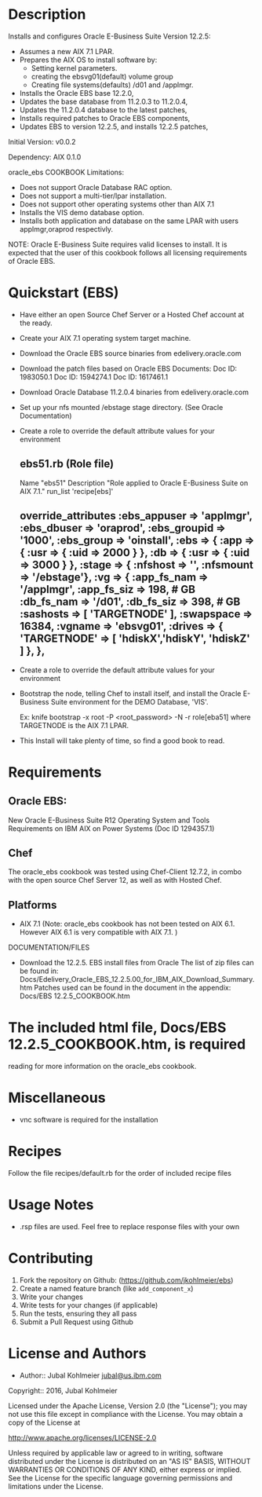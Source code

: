 Description
===========

Installs and configures Oracle E-Business Suite Version 12.2.5:
  * Assumes a new AIX 7.1 LPAR.
  * Prepares the AIX OS to install software by:
      * Setting kernel parameters.
      * creating the ebsvg01(default) volume group
      * Creating file systems(defaults) /d01 and /applmgr.
  * Installs the Oracle EBS base 12.2.0,
  * Updates the base database from 11.2.0.3 to 11.2.0.4,
  * Updates the 11.2.0.4 database to the latest patches,
  * Installs required patches to Oracle EBS components,
  * Updates EBS to version 12.2.5, and installs 12.2.5 patches,

Initial Version: v0.0.2

Dependency: AIX 0.1.0

oracle_ebs COOKBOOK Limitations:
  * Does not support Oracle Database RAC option.
  * Does not support a multi-tier/lpar installation.
  * Does not support other operating systems other than AIX 7.1
  * Installs the VIS demo database option.
  * Installs both application and database on the same LPAR with
     users applmgr,oraprod respectivly.


NOTE: Oracle E-Business Suite requires valid licenses to install.
It is expected that the user of this cookbook follows all licensing
requirements of Oracle EBS.

Quickstart (EBS)
=====================

* Have either an open Source Chef Server or a Hosted Chef account at
  the ready.
* Create your AIX 7.1 operating system target machine.
* Download the Oracle EBS source binaries from edelivery.oracle.com
* Download the patch files based on Oracle EBS Documents:
    Doc ID: 1983050.1
    Doc ID: 1594274.1
    Doc ID: 1617461.1
* Download Oracle Database 11.2.0.4 binaries from edelivery.oracle.com
* Set up your nfs mounted /ebstage stage directory. (See Oracle Documentation)
* Create a role to override the default attribute values for your environment

  ebs51.rb (Role file)
  ----------------------------------------------------------------------
  Name "ebs51"
  Description "Role applied to Oracle E-Business Suite on AIX 7.1."
  run_list 'recipe[ebs]'
  
  override_attributes :ebs_appuser   => 'applmgr',
     :ebs_dbuser                     => 'oraprod',
     :ebs_groupid                    => '1000',
     :ebs_group                      => 'oinstall',
   :ebs => {
     :app   =>  { :usr => { :uid     => 2000 } },
     :db    =>  { :usr => { :uid     => 3000 } },
     :stage =>  { :nfshost           => '<nfshostname>',
                  :nfsmount          => '/ebstage'},
     :vg    =>  { :app_fs_nam        => '/applmgr',
                  :app_fs_siz        => 198, # GB
                  :db_fs_nam         => '/d01',
                  :db_fs_siz         => 398, # GB
                  :sashosts          => [ 'TARGETNODE' ],
                  :swapspace         => 16384,
                  :vgname            => 'ebsvg01',
                  :drives            => { 'TARGETNODE' => [ 'hdiskX','hdiskY',
                                                             'hdiskZ' ] },
               },
  ----------------------------------------------------------------------


* Create a role to override the default attribute values for your environment
* Bootstrap the node, telling Chef to install itself, and install the 
  Oracle E-Business Suite environment for the DEMO Database, 'VIS'.

   Ex: knife bootstrap <TARGETNODE> -x root -P <root_password> -N <TARGETNODE> -r role[eba51]
    where TARGETNODE is the AIX 7.1 LPAR.

* This Install will take plenty of time, so find a good book to read.


Requirements
============

## Oracle EBS:

  New Oracle E-Business Suite R12 Operating System and Tools Requirements 
  on IBM AIX on Power Systems (Doc ID 1294357.1)

## Chef

The oracle_ebs cookbook was tested using Chef-Client 12.7.2, in combo
with the open source Chef Server 12, as well as with Hosted Chef.

## Platforms

* AIX 7.1 
(Note: oracle_ebs cookbook has not been tested on AIX 6.1. However 
       AIX 6.1 is very compatible with AIX 7.1. )

DOCUMENTATION/FILES
* Download the 12.2.5. EBS install files from Oracle
  The list of zip files can be found in:
    Docs/Edelivery_Oracle_EBS_12.2.5.00_for_IBM_AIX_Download_Summary.htm
  Patches used can be found in the document in the appendix: 
    Docs/EBS 12.2.5_COOKBOOK.htm
# The included html file, Docs/EBS 12.2.5_COOKBOOK.htm, is required
  reading for more information on the oracle_ebs cookbook.

# Miscellaneous

  * vnc software is required for the installation

Recipes
=======

Follow the file recipes/default.rb for the order of included recipe files

Usage Notes
===========

* .rsp files are used. Feel free to replace response files with your own

Contributing
============

1. Fork the repository on Github: (https://github.com/jkohlmeier/ebs)
2. Create a named feature branch (like `add_component_x`)
3. Write your changes
4. Write tests for your changes (if applicable)
5. Run the tests, ensuring they all pass
6. Submit a Pull Request using Github

License and Authors
===================

* Author:: Jubal Kohlmeier <jubal@us.ibm.com>  

Copyright:: 2016, Jubal Kohlmeier

Licensed under the Apache License, Version 2.0 (the "License");
you may not use this file except in compliance with the License.
You may obtain a copy of the License at

<http://www.apache.org/licenses/LICENSE-2.0>

Unless required by applicable law or agreed to in writing, software
distributed under the License is distributed on an "AS IS" BASIS,
WITHOUT WARRANTIES OR CONDITIONS OF ANY KIND, either express or implied.
See the License for the specific language governing permissions and
limitations under the License.
